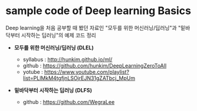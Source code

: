 # sample code of Deep learning Basics
Deep learning을 처음 공부할 때 봤던 자료인 "모두를 위한 머신러닝/딥러닝"과 "밑바닥부터 시작하는 딥러닝"의 예제 코드 정리

* **모두를 위한 머신러닝/딥러닝 (DLEL)**
	* syllabus : http://hunkim.github.io/ml/
	* github : https://github.com/hunkim/DeepLearningZeroToAll
	* yotube : https://www.youtube.com/playlist?list=PLlMkM4tgfjnLSOjrEJN31gZATbcj_MpUm
  
* **밑바닥부터 시작하는 딥러닝 (DLFS)**
	* github : https://github.com/WegraLee